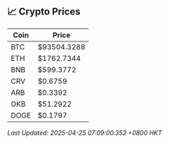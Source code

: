 ## 📈 Crypto Prices

| Coin | Price |
| ---- | ----- |
| BTC | $93504.3288 |
| ETH | $1762.7344 |
| BNB | $599.3772 |
| CRV | $0.6759 |
| ARB | $0.3392 |
| OKB | $51.2922 |
| DOGE | $0.1797 |

_Last Updated: 2025-04-25 07:09:00.352 +0800 HKT_